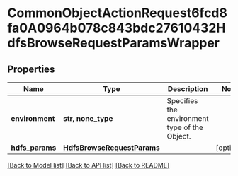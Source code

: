 # CommonObjectActionRequest6fcd8fa0A0964b078c843bdc27610432HdfsBrowseRequestParamsWrapper


## Properties
Name | Type | Description | Notes
------------ | ------------- | ------------- | -------------
**environment** | **str, none_type** | Specifies the environment type of the Object. | 
**hdfs_params** | [**HdfsBrowseRequestParams**](HdfsBrowseRequestParams.md) |  | [optional] 

[[Back to Model list]](../README.md#documentation-for-models) [[Back to API list]](../README.md#documentation-for-api-endpoints) [[Back to README]](../README.md)


